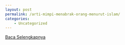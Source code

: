 ```yaml
---
layout: post
permalink: /arti-mimpi-menabrak-orang-menurut-islam/
categories:
    - Uncategorized
---
```


[Baca Selengkapnya](/01)
